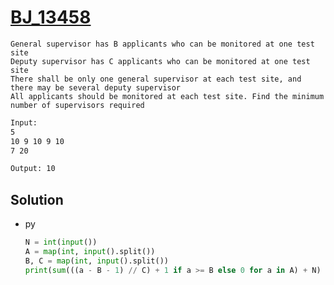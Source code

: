 # [BJ_13458](https://acmicpc.net/problem/13458)

```en
General supervisor has B applicants who can be monitored at one test site
Deputy supervisor has C applicants who can be monitored at one test site
There shall be only one general supervisor at each test site, and there may be several deputy supervisor
All applicants should be monitored at each test site. Find the minimum number of supervisors required
```

```txt
Input:
5
10 9 10 9 10
7 20

Output: 10
```

## Solution

* py

  ```py
  N = int(input())
  A = map(int, input().split())
  B, C = map(int, input().split())
  print(sum(((a - B - 1) // C) + 1 if a >= B else 0 for a in A) + N)
  ```
